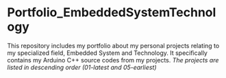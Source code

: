 # Portfolio_EmbeddedSystemTechnology
This repository includes my portfolio about my personal projects relating to my specialized field, Embedded System and Technology. It specifically contains my Arduino C++ source codes from my projects.
_The projects are listed in descending order (01-latest and 05-earliest)_
